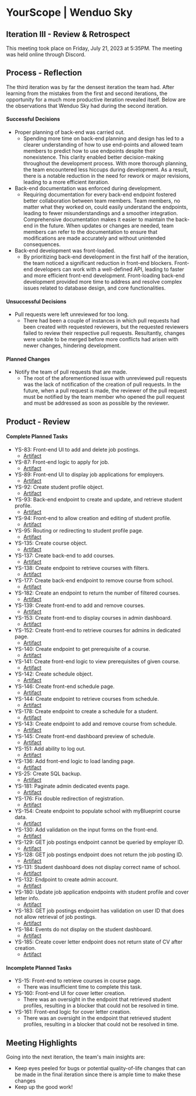 # YourScope | Wenduo Sky
## Iteration III - Review & Retrospect
This meeting took place on Friday, July 21, 2023 at 5:35PM. The meeting was held online through Discord.
## Process - Reflection
The third iteration was by far the densest iteration the team had. After learning from the mistakes from the first and second iterations, the opportunity for a much more productive iteration revealed itself. Below are the observations that Wenduo Sky had during the second iteration.
#### Successful Decisions
* Proper planning of back-end was carried out.
	* Spending more time on back-end planning and design has led to a clearer understanding of how to use end-points and allowed team members to predict how to use endpoints despite their nonexistence. This clarity enabled better decision-making throughout the development process. With more thorough planning, the team encountered less hiccups during development. As a result, there is a notable reduction in the need for rework or major revisions, leading to a more efficient iteration.
* Back-end documentation was enforced during development.
	* Requiring documentation for every back-end endpoint fostered better collaboration between team members. Team members, no matter what they worked on, could easily understand the endpoints, leading to fewer misunderstandings and a smoother integration. Comprehensive documentation makes it easier to maintain the back-end in the future. When updates or changes are needed, team members can refer to the documentation to ensure that modifications are made accurately and without unintended consequences.
* Back-end development was front-loaded.
	* By prioritizing back-end development in the first half of the iteration, the team noticed a significant reduction in front-end blockers. Front-end developers can work with a well-defined API, leading to faster and more efficient front-end development. Front-loading back-end development provided more time to address and resolve complex issues related to database design, and core functionalities.
#### Unsuccessful Decisions
* Pull requests were left unreviewed for too long.
	* There had been a couple of instances in which pull requests had been created with requested reviewers, but the requested reviewers failed to review their respective pull requests. Resultantly, changes were unable to be merged before more conflicts had arisen with newer changes, hindering development.
#### Planned Changes
* Notify the team of pull requests that are made.
	* The root of the aforementioned issue with unreviewed pull requests was the lack of notification of the creation of pull requests. In the future, when a pull request is made, the reviewer of the pull request must be notified by the team member who opened the pull request and must be addressed as soon as possible by the reviewer.
## Product - Review
#### Complete Planned Tasks
* YS-83: Front-end UI to add and delete job postings.
	* [Artifact](https://github.com/CSCC012023/final-project-s23-wenduo-sky/commit/41e7fb64d996a70d67fc5509824fde21e631d5b5)
* YS-87: Front-end logic to apply for job.
	* [Artifact](https://github.com/CSCC012023/final-project-s23-wenduo-sky/commit/049d68d725094608c2e211e0ef949c38a013658d)
* YS-89: Front-end UI to display job applications for employers.
	* [Artifact](https://github.com/CSCC012023/final-project-s23-wenduo-sky/commit/f267e56a8f43651a5e45e7883664d030bcaa9655)
* YS-92: Create student profile object.
	* [Artifact](https://github.com/CSCC012023/final-project-s23-wenduo-sky/commit/42b21d4adc7cb43d8f43ecab677d6c8297b3d25b)
* YS-93: Back-end endpoint to create and update, and retrieve student profile.
	* [Artifact](https://github.com/CSCC012023/final-project-s23-wenduo-sky/commit/42b21d4adc7cb43d8f43ecab677d6c8297b3d25b)
* YS-94: Front-end to allow creation and editing of student profile.
	* [Artifact](https://github.com/CSCC012023/final-project-s23-wenduo-sky/commit/1661d395ea7532f33157e0a57e76203e8705e945)
* YS-95: Routing or redirecting to student profile page.
	* [Artifact](https://github.com/CSCC012023/final-project-s23-wenduo-sky/commit/1661d395ea7532f33157e0a57e76203e8705e945)
* YS-135: Create course object.
	* [Artifact](https://github.com/CSCC012023/final-project-s23-wenduo-sky/commit/04ef253c830c805802d54959abe2ad71db2fd556)
* YS-137: Create back-end to add courses.
	* [Artifact](https://github.com/CSCC012023/final-project-s23-wenduo-sky/commit/04ef253c830c805802d54959abe2ad71db2fd556)
* YS-138: Create endpoint to retrieve courses with filters.
	* [Artifact](https://github.com/CSCC012023/final-project-s23-wenduo-sky/commit/7cc24fd31a612aa823ac627ca8c4e534baa81d6c)
* YS-177: Create back-end endpoint to remove course from school.
	* [Artifact](https://github.com/CSCC012023/final-project-s23-wenduo-sky/commit/b22352c0a19a8541769fc5b350eca4dbf9798917)
* YS-182: Create an endpoint to return the number of filtered courses.
	* [Artifact](https://github.com/CSCC012023/final-project-s23-wenduo-sky/commit/c9de0d93f92278eb8fe138069966a4781ea860ef)
* YS-139: Create front-end to add and remove courses.
	* [Artifact](https://github.com/CSCC012023/final-project-s23-wenduo-sky/commit/4dc02731958dbbcd798f365e4e82445ffa3822fa)
* YS-153: Create front-end to display courses in admin dashboard.
	* [Artifact](https://github.com/CSCC012023/final-project-s23-wenduo-sky/commit/63eed3ff253dd08f592de14fd3653f0674d45aae)
* YS-152: Create front-end to retrieve courses for admins in dedicated page.
	* [Artifact](https://github.com/CSCC012023/final-project-s23-wenduo-sky/commit/1a7e3d727d682b9e62426f2cb1b47b8286a147fc)
* YS-140: Create endpoint to get prerequisite of a course.
	* [Artifact](https://github.com/CSCC012023/final-project-s23-wenduo-sky/commit/56eaf9a7fc9ed02b654eb67c51d13d99e3dac297)
* YS-141: Create front-end logic to view prerequisites of given course.
	* [Artifact](https://github.com/CSCC012023/final-project-s23-wenduo-sky/commit/56eaf9a7fc9ed02b654eb67c51d13d99e3dac297)
* YS-142: Create schedule object.
	* [Artifact](https://github.com/CSCC012023/final-project-s23-wenduo-sky/commit/fef087d02b32c61382be8a2ab26919ba0730b455)
* YS-146: Create front-end schedule page.
	* [Artifact](https://github.com/CSCC012023/final-project-s23-wenduo-sky/commit/ca688458f8b7067e4f27fc924c6b050ab7f8b806)
* YS-144: Create endpoint to retrieve courses from schedule.
	* [Artifact](https://github.com/CSCC012023/final-project-s23-wenduo-sky/commit/ded86e3d1b4ce63d72d9a2b05822be4beba920d7)
* YS-178: Create endpoint to create a schedule for a student.
	* [Artifact](https://github.com/CSCC012023/final-project-s23-wenduo-sky/commit/fef087d02b32c61382be8a2ab26919ba0730b455)
* YS-143: Create endpoint to add and remove course from schedule.
	* [Artifact](https://github.com/CSCC012023/final-project-s23-wenduo-sky/commit/d2cb28e1c664630f091226204a0fdc986e056879)
* YS-145: Create front-end dashboard preview of schedule.
	* [Artifact]()
* YS-151: Add ability to log out.
	* [Artifact](https://github.com/CSCC012023/final-project-s23-wenduo-sky/commit/1e339be7923416d8ebba083087cec145e75b94fe)
* YS-136: Add front-end logic to load landing page.
	* [Artifact](https://github.com/CSCC012023/final-project-s23-wenduo-sky/commit/ad7d048d7cd790dbcce6095924940747861fb86b)
* YS-25: Create SQL backup.
	* [Artifact](https://github.com/CSCC012023/final-project-s23-wenduo-sky/commit/95aa1cd17677b370b8014ccb480f17166d1b7755)
* YS-181: Paginate admin dedicated events page.
	* [Artifact](https://github.com/CSCC012023/final-project-s23-wenduo-sky/commit/227dab4e1edd7963fd8714eb794a132969389234)
* YS-176: Fix double redirection of registration.
	* [Artifact](https://github.com/CSCC012023/final-project-s23-wenduo-sky/commit/0024e910e1118c45d7e75445be101023bed5c944)
* YS-154: Create endpoint to populate school with myBlueprint course data.
	* [Artifact](https://github.com/CSCC012023/final-project-s23-wenduo-sky/commit/09ee171cbea5c44927a640128a798e00e76c8619)
* YS-130: Add validation on the input forms on the front-end.
	* [Artifact]()
* YS-129: GET job postings endpoint cannot be queried by employer ID.
	* [Artifact](https://github.com/CSCC012023/final-project-s23-wenduo-sky/commit/573fa00add3774bb89ac12f350531583866b0598)
* YS-128: GET job postings endpoint does not return the job posting ID.
	* [Artifact](https://github.com/CSCC012023/final-project-s23-wenduo-sky/commit/573fa00add3774bb89ac12f350531583866b0598)
* YS-131: Student dashboard does not display correct name of school.
	* [Artifact](https://github.com/CSCC012023/final-project-s23-wenduo-sky/commit/a9c7c9a351a47bf6036474a473d9adbab52936cb)
* YS-132: Endpoint to create admin account.
	* [Artifact](https://github.com/CSCC012023/final-project-s23-wenduo-sky/commit/cf7c8f214857fb9f17d90d6ef5f33f7f78adac4a)
* YS-180: Update job application endpoints with student profile and cover letter info.
	* [Artifact](https://github.com/CSCC012023/final-project-s23-wenduo-sky/commit/26ae711aa1e59afbb29214444d6a31c570fef035)
* YS-183: GET job postings endpoint has validation on user ID that does not allow retrieval of job postings.
	* [Artifact](https://github.com/CSCC012023/final-project-s23-wenduo-sky/commit/4a25bf2b9b5359454c9b3312c6073e865485753d)
* YS-184: Events do not display on the student dashboard.
	* [Artifact](https://github.com/CSCC012023/final-project-s23-wenduo-sky/commit/065db76bbdde53a425ad51ff7c88b5bd38cfc92a)
* YS-185: Create cover letter endpoint does not return state of CV after creation.
	* [Artifact](https://github.com/CSCC012023/final-project-s23-wenduo-sky/commit/9fba8204e3768d028bfa58971f2da382d3ab68b4)
#### Incomplete Planned Tasks
* YS-15: Front-end to retrieve courses in course page.
	* There was insufficient time to complete this task.
* YS-160: Front-end UI for cover letter creation.
	* There was an oversight in the endpoint that retrieved student profiles, resulting in a blocker that could not be resolved in time.
* YS-161: Front-end logic for cover letter creation.
	* There was an oversight in the endpoint that retrieved student profiles, resulting in a blocker that could not be resolved in time.
## Meeting Highlights
Going into the next iteration, the team's main insights are:
 * Keep eyes peeled for bugs or potential quality-of-life changes that can be made in the final iteration since there is ample time to make these changes
 * Keep up the good work!